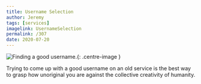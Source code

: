 ```yaml
---
title: Username Selection
author: Jeremy
tags: [services]
imagelink: UsernameSelection
permalink: /307
date: 2020-07-20
---
```


![Finding a good username.](https://res.cloudinary.com/dh3hm8pb7/image/upload/c_scale,q_auto:best/v1535842782/Handwaving/Published/UsernameSelection.png){: .centre-image }

Trying to come up with a good username on an old service is the best way to grasp how unoriginal you are against the collective creativity of humanity.
